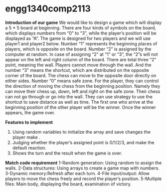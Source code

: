 # engg1340comp2113
**Introduction of our game**
We would like to design a game which will display a 5 * 5 board at beginning. There are four kinds of symbols on the board, which displays numbers from “0” to “3”, while the player’s position will be displayed as “A”. The game is designed for two players and we will use player1 and player2 below. Number “1” represents the beginning places of players, which is opposite on the board. Number “2” is assigned by the computer at random. In case of assigning “2” at “1” or “3”, the “2”s will not appear on the left and right column of the board. There are total three “2” point, meaning the wall. Players cannot move through the wall. And the number “3” means the shortcut, which are distributed on the opposite corner of the board. The chess can move to the opposite door directly on either sides. Number “0” means safe zone. 
For the player, they can control the direction of moving the chess from the beginning position. Namely they can move their chess up, down, left and right on the safe zone. Their chess can not go through or go into the wall. They can use strategy to use the shortcut to save distance as well as time. The first one who arrive at the beginning position of the other player will be the winner. Once the winner appears, the game over. 

**Features to implement**
1. Using random variables to initialize the array and save changes the player make .
2. Judging whether the player’s assigned point is 0/1/2/3, and make the default reaction.
3. Shows the turn and the result when the game is over.

**Match code requirement**
1-Random generation: Using random to assign the walls. 
2-Data structures: Using arrays to create a game map with numbers. 
3-Dynamic memory:Refresh after each turn.
4-File input/output: Allow players to move the chess freely and record the player’s position. 
5-Multiple files: Main body, displaying the board, examination of victory.
